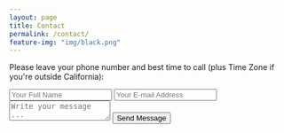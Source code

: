 ```yaml
---
layout: page
title: Contact
permalink: /contact/
feature-img: "img/black.png"
---
```


Please leave your phone number and best time to call (plus Time Zone if you're outside California):

<form action="https://getsimpleform.com/messages?form_api_token=3b73e02163b4de24c316c9ecb3b213d7" method="post">
  <!-- the redirect_to is optional, the form will redirect to the referrer on submission -->
  <input type='hidden' name='redirect_to' value='http://markabella.me/thank-you/' />
  <input type='text' name='name' placeholder='Your Full Name' />
  <input type='email' name='email' placeholder='Your E-mail Address' />
  <textarea name='message' placeholder='Write your message ...'></textarea>
  <input type='submit' value='Send Message' />
</form>

